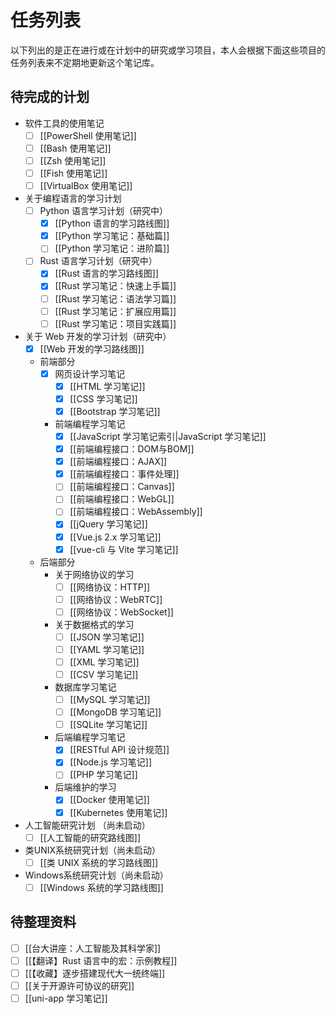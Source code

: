 # 任务列表

以下列出的是正在进行或在计划中的研究或学习项目，本人会根据下面这些项目的任务列表来不定期地更新这个笔记库。

## 待完成的计划

- 软件工具的使用笔记
  - [ ] [[PowerShell 使用笔记]]
  - [ ] [[Bash 使用笔记]]
  - [ ] [[Zsh 使用笔记]]
  - [ ] [[Fish 使用笔记]]
  - [ ] [[VirtualBox 使用笔记]]

- 关于编程语言的学习计划
  - [ ] Python 语言学习计划（研究中）
    - [x] [[Python 语言的学习路线图]]
    - [x] [[Python 学习笔记：基础篇]]
    - [ ] [[Python 学习笔记：进阶篇]]
  - [ ] Rust 语言学习计划（研究中）
    - [x] [[Rust 语言的学习路线图]]
    - [x] [[Rust 学习笔记：快速上手篇]]
    - [ ] [[Rust 学习笔记：语法学习篇]]
    - [ ] [[Rust 学习笔记：扩展应用篇]]
    - [ ] [[Rust 学习笔记：项目实践篇]]

- 关于 Web 开发的学习计划（研究中）
  - [x] [[Web 开发的学习路线图]]
  - 前端部分
    - [x] 网页设计学习笔记
      - [x] [[HTML 学习笔记]]
      - [x] [[CSS 学习笔记]]
      - [x] [[Bootstrap 学习笔记]]
    - 前端编程学习笔记
      - [x] [[JavaScript 学习笔记索引|JavaScript 学习笔记]]
      - [x] [[前端编程接口：DOM与BOM]]
      - [x] [[前端编程接口：AJAX]]
      - [x] [[前端编程接口：事件处理]]
      - [ ] [[前端编程接口：Canvas]]
      - [ ] [[前端编程接口：WebGL]]
      - [ ] [[前端编程接口：WebAssembly]]
      - [x] [[jQuery 学习笔记]]
      - [x] [[Vue.js 2.x 学习笔记]]
      - [x] [[vue-cli 与 Vite 学习笔记]]
  - 后端部分
    - 关于网络协议的学习
      - [ ] [[网络协议：HTTP]]
      - [ ] [[网络协议：WebRTC]]
      - [ ] [[网络协议：WebSocket]]
    - 关于数据格式的学习
      - [ ] [[JSON 学习笔记]]
      - [ ] [[YAML 学习笔记]]
      - [ ] [[XML 学习笔记]]
      - [ ] [[CSV 学习笔记]]
    - 数据库学习笔记
      - [ ] [[MySQL 学习笔记]]
      - [ ] [[MongoDB 学习笔记]]
      - [ ] [[SQLite 学习笔记]]
    - 后端编程学习笔记
      - [x] [[RESTful API 设计规范]]
      - [x] [[Node.js 学习笔记]]
      - [ ] [[PHP 学习笔记]]
    - 后端维护的学习
      - [x] [[Docker 使用笔记]]
      - [x] [[Kubernetes 使用笔记]]

- 人工智能研究计划 （尚未启动）
  - [ ] [[人工智能的研究路线图]]

- 类UNIX系统研究计划（尚未启动）
  - [ ] [[类 UNIX 系统的学习路线图]]

- Windows系统研究计划（尚未启动）
  - [ ] [[Windows 系统的学习路线图]]

## 待整理资料

- [ ] [[台大讲座：人工智能及其科学家]]
- [ ] [[【翻译】Rust 语言中的宏：示例教程]]
- [ ] [[【收藏】逐步搭建现代大一统终端]]
- [ ] [[关于开源许可协议的研究]]
- [ ] [[uni-app 学习笔记]]
